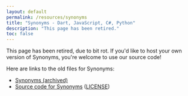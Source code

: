 ```yaml
---
layout: default
permalink: /resources/synonyms
title: "Synonyms - Dart, JavaScript, C#, Python"
description: "This page has been retired."
toc: false
---
```


This page has been retired, due to bit rot.
If you'd like to host your own version of Synonyms,
you're welcome to use our source code!

Here are links to the old files for Synonyms:

* [Synonyms (archived)]({{site.prev-url}}/resources/synonyms)
* [Source code for Synonyms]({{site.repo}}/tree/1.x/src/resources/synonyms)
  ([LICENSE]({{site.repo}}/blob/master/LICENSE))
